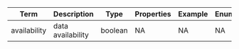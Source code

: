 |Term | Description | Type | Properties | Example | Enum|
| ---| ---| ---| ---| ---| --- |
| availability | data availability | boolean | NA | NA | NA|

